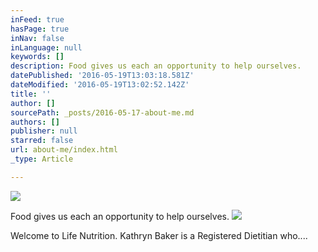 ```yaml
---
inFeed: true
hasPage: true
inNav: false
inLanguage: null
keywords: []
description: Food gives us each an opportunity to help ourselves.
datePublished: '2016-05-19T13:03:18.581Z'
dateModified: '2016-05-19T13:02:52.142Z'
title: ''
author: []
sourcePath: _posts/2016-05-17-about-me.md
authors: []
publisher: null
starred: false
url: about-me/index.html
_type: Article

---
```

![](https://the-grid-user-content.s3-us-west-2.amazonaws.com/0d2e15d7-056e-49f3-8922-05dceb9ba250.jpg)

Food gives us each an opportunity to help ourselves.
![](https://the-grid-user-content.s3-us-west-2.amazonaws.com/944e567a-ebd8-46af-bd08-d66a0ff75391.jpg)

Welcome to Life Nutrition. Kathryn Baker is a Registered Dietitian who....
